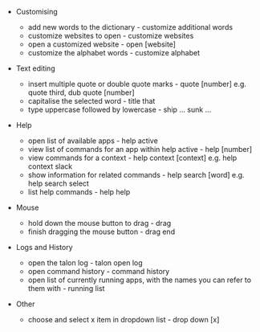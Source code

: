 - Customising
    - add new words to the dictionary - customize additional words
    - customize websites to open - customize websites
    - open a customized website - open \[website\]
    - customize the alphabet words - customize alphabet

- Text editing
    - insert multiple quote or double quote marks - quote [number] e.g. quote third, dub quote [number]
    - capitalise the selected word - title that
    - type uppercase followed by lowercase - ship ... sunk ...

- Help
    - open list of available apps - help active
    - view list of commands for an app within help active - help [number]
    - view commands for a context - help context [context] e.g. help context slack
    - show information for related commands - help search \[word\] e.g. help search select
    - list help commands - help help

- Mouse
    - hold down the mouse button to drag - drag
    - finish dragging the mouse button - drag end

- Logs and History
    - open the talon log - talon open log
    - open command history - command history
    - open list of currently running apps, with the names you can refer to them with - running list

- Other
    - choose and select x item in dropdown list - drop down \[x\]
